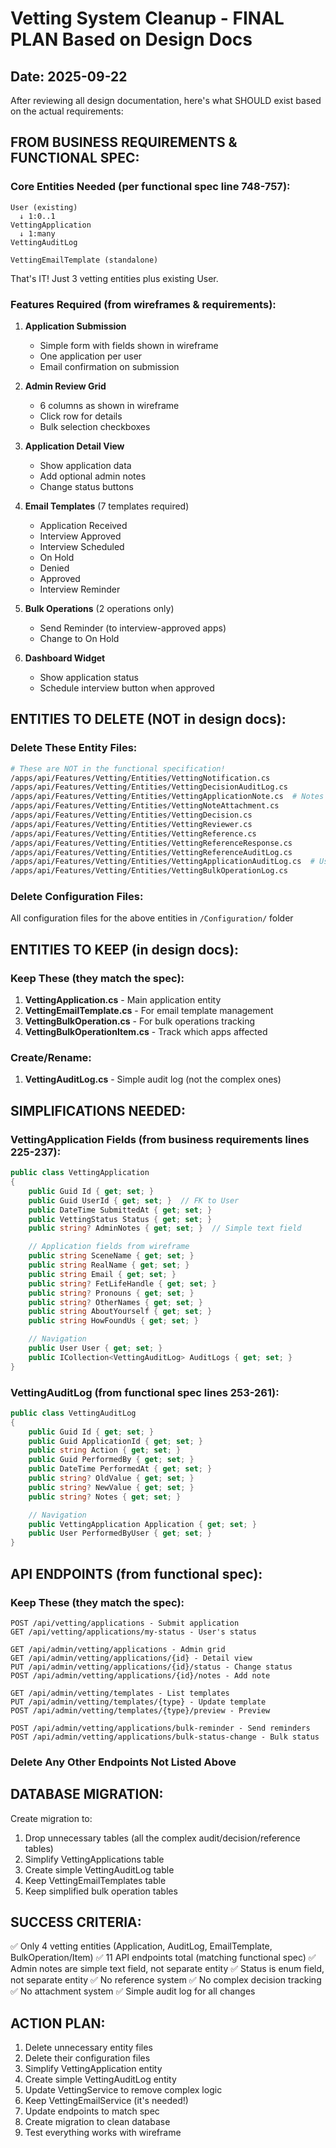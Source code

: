 # Vetting System Cleanup - FINAL PLAN Based on Design Docs
## Date: 2025-09-22

After reviewing all design documentation, here's what SHOULD exist based on the actual requirements:

## FROM BUSINESS REQUIREMENTS & FUNCTIONAL SPEC:

### Core Entities Needed (per functional spec line 748-757):
```
User (existing)
  ↓ 1:0..1
VettingApplication
  ↓ 1:many
VettingAuditLog

VettingEmailTemplate (standalone)
```

That's IT! Just 3 vetting entities plus existing User.

### Features Required (from wireframes & requirements):

1. **Application Submission**
   - Simple form with fields shown in wireframe
   - One application per user
   - Email confirmation on submission

2. **Admin Review Grid**
   - 6 columns as shown in wireframe
   - Click row for details
   - Bulk selection checkboxes

3. **Application Detail View**
   - Show application data
   - Add optional admin notes
   - Change status buttons

4. **Email Templates** (7 templates required)
   - Application Received
   - Interview Approved
   - Interview Scheduled
   - On Hold
   - Denied
   - Approved
   - Interview Reminder

5. **Bulk Operations** (2 operations only)
   - Send Reminder (to interview-approved apps)
   - Change to On Hold

6. **Dashboard Widget**
   - Show application status
   - Schedule interview button when approved

## ENTITIES TO DELETE (NOT in design docs):

### Delete These Entity Files:
```bash
# These are NOT in the functional specification!
/apps/api/Features/Vetting/Entities/VettingNotification.cs
/apps/api/Features/Vetting/Entities/VettingDecisionAuditLog.cs
/apps/api/Features/Vetting/Entities/VettingApplicationNote.cs  # Notes are just a field, not entity
/apps/api/Features/Vetting/Entities/VettingNoteAttachment.cs
/apps/api/Features/Vetting/Entities/VettingDecision.cs
/apps/api/Features/Vetting/Entities/VettingReviewer.cs
/apps/api/Features/Vetting/Entities/VettingReference.cs
/apps/api/Features/Vetting/Entities/VettingReferenceResponse.cs
/apps/api/Features/Vetting/Entities/VettingReferenceAuditLog.cs
/apps/api/Features/Vetting/Entities/VettingApplicationAuditLog.cs  # Use VettingAuditLog instead
/apps/api/Features/Vetting/Entities/VettingBulkOperationLog.cs
```

### Delete Configuration Files:
All configuration files for the above entities in `/Configuration/` folder

## ENTITIES TO KEEP (in design docs):

### Keep These (they match the spec):
1. **VettingApplication.cs** - Main application entity
2. **VettingEmailTemplate.cs** - For email template management
3. **VettingBulkOperation.cs** - For bulk operations tracking
4. **VettingBulkOperationItem.cs** - Track which apps affected

### Create/Rename:
1. **VettingAuditLog.cs** - Simple audit log (not the complex ones)

## SIMPLIFICATIONS NEEDED:

### VettingApplication Fields (from business requirements lines 225-237):
```csharp
public class VettingApplication
{
    public Guid Id { get; set; }
    public Guid UserId { get; set; }  // FK to User
    public DateTime SubmittedAt { get; set; }
    public VettingStatus Status { get; set; }
    public string? AdminNotes { get; set; }  // Simple text field

    // Application fields from wireframe
    public string SceneName { get; set; }
    public string RealName { get; set; }
    public string Email { get; set; }
    public string? FetLifeHandle { get; set; }
    public string? Pronouns { get; set; }
    public string? OtherNames { get; set; }
    public string AboutYourself { get; set; }
    public string HowFoundUs { get; set; }

    // Navigation
    public User User { get; set; }
    public ICollection<VettingAuditLog> AuditLogs { get; set; }
}
```

### VettingAuditLog (from functional spec lines 253-261):
```csharp
public class VettingAuditLog
{
    public Guid Id { get; set; }
    public Guid ApplicationId { get; set; }
    public string Action { get; set; }
    public Guid PerformedBy { get; set; }
    public DateTime PerformedAt { get; set; }
    public string? OldValue { get; set; }
    public string? NewValue { get; set; }
    public string? Notes { get; set; }

    // Navigation
    public VettingApplication Application { get; set; }
    public User PerformedByUser { get; set; }
}
```

## API ENDPOINTS (from functional spec):

### Keep These (they match the spec):
```
POST /api/vetting/applications - Submit application
GET /api/vetting/applications/my-status - User's status

GET /api/admin/vetting/applications - Admin grid
GET /api/admin/vetting/applications/{id} - Detail view
PUT /api/admin/vetting/applications/{id}/status - Change status
POST /api/admin/vetting/applications/{id}/notes - Add note

GET /api/admin/vetting/templates - List templates
PUT /api/admin/vetting/templates/{type} - Update template
POST /api/admin/vetting/templates/{type}/preview - Preview

POST /api/admin/vetting/applications/bulk-reminder - Send reminders
POST /api/admin/vetting/applications/bulk-status-change - Bulk status
```

### Delete Any Other Endpoints Not Listed Above

## DATABASE MIGRATION:

Create migration to:
1. Drop unnecessary tables (all the complex audit/decision/reference tables)
2. Simplify VettingApplications table
3. Create simple VettingAuditLog table
4. Keep VettingEmailTemplates table
5. Keep simplified bulk operation tables

## SUCCESS CRITERIA:
✅ Only 4 vetting entities (Application, AuditLog, EmailTemplate, BulkOperation/Item)
✅ 11 API endpoints total (matching functional spec)
✅ Admin notes are simple text field, not separate entity
✅ Status is enum field, not separate entity
✅ No reference system
✅ No complex decision tracking
✅ No attachment system
✅ Simple audit log for all changes

## ACTION PLAN:
1. Delete unnecessary entity files
2. Delete their configuration files
3. Simplify VettingApplication entity
4. Create simple VettingAuditLog entity
5. Update VettingService to remove complex logic
6. Keep VettingEmailService (it's needed!)
7. Update endpoints to match spec
8. Create migration to clean database
9. Test everything works with wireframe